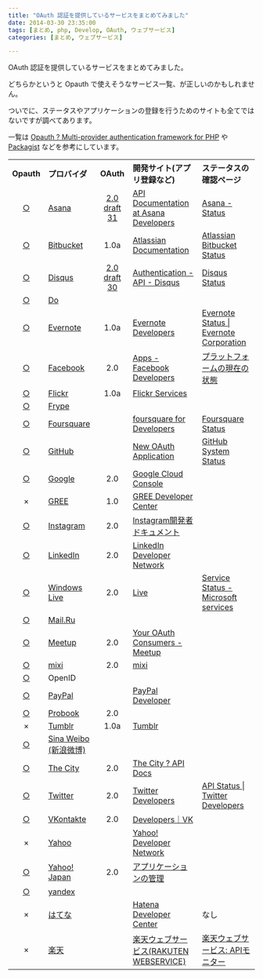 ```yaml
---
title: "OAuth 認証を提供しているサービスをまとめてみました"
date: 2014-03-30 23:35:00
tags: [まとめ, php, Develop, OAuth, ウェブサービス]
categories: [まとめ, ウェブサービス]

---
```


OAuth 認証を提供しているサービスをまとめてみました。

どちらかというと Opauth で使えそうなサービス一覧、が正しいのかもしれません。

ついでに、ステータスやアプリケーションの登録を行うためのサイトも全てではないですが調べてあります。

一覧は [Opauth ? Multi-provider authentication framework for PHP][1] や [Packagist][2] などを参考にしています。

 [1]: http://opauth.org/
 [2]: https://packagist.org/packages/opauth/

<table><tr>
<th align="center">
Opauth
</th>
<th align="left">
プロバイダ
</th>
<th align="center">
OAuth
</th>
<th align="left">
開発サイト(アプリ登録など)
</th>
<th align="left">
ステータスの確認ページ
</th>
</tr>
<tr>
<td align="center">
<a href="https://packagist.org/packages/opauth/asana">○</a>
</td>
<td align="left">
<a href="https://asana.com/">Asana</a>
</td>
<td align="center">
<a href="http://tools.ietf.org/html/draft-ietf-oauth-v2-31">2.0 draft 31</a>
</td>
<td align="left">
<a href="http://developer.asana.com/documentation/#AsanaConnect">API Documentation at Asana Developers</a>
</td>
<td align="left">
<a href="https://asana.com/status">Asana - Status</a>
</td>
</tr>
<tr>
<td align="center">
<a href="https://packagist.org/packages/opauth/bitbucket">○</a>
</td>
<td align="left">
<a href="https://bitbucket.org/">Bitbucket</a>
</td>
<td align="center">
1.0a
</td>
<td align="left">
<a href="https://confluence.atlassian.com/display/BITBUCKET/OAuth+on+Bitbucket">Atlassian Documentation</a>
</td>
<td align="left">
<a href="http://status.bitbucket.org/">Atlassian Bitbucket Status</a>
</td>
</tr>
<tr>
<td align="center">
<a href="https://github.com/rasa/opauth-disqus">○</a>
</td>
<td align="left">
<a href="http://disqus.com/">Disqus</a>
</td>
<td align="center">
<a href="http://tools.ietf.org/html/draft-ietf-oauth-v2-30">2.0 draft 30</a>
</td>
<td align="left">
<a href="http://disqus.com/api/docs/auth/">Authentication - API - Disqus</a>
</td>
<td align="left">
<a href="http://status.disqus.com/">Disqus Status</a>
</td>
</tr>
<tr>
<td align="center">
<a href="https://github.com/arbales/opauth-do">○</a>
</td>
<td align="left">
<a href="http://www.do.com/">Do</a>
</td>
<td align="center">
</td>
<td align="left">
</td>
<td align="left">
</td>
</tr>
<tr>
<td align="center">
<a href="https://packagist.org/packages/opauth/evernote">○</a>
</td>
<td align="left">
<a href="http://evernote.com/">Evernote</a>
</td>
<td align="center">
1.0a
</td>
<td align="left">
<a href="http://dev.evernote.com/intl/jp/appcenter/">Evernote Developers</a>
</td>
<td align="left">
<a href="http://status.evernote.com/">Evernote Status | Evernote Corporation</a>
</td>
</tr>
<tr>
<td align="center">
<a href="https://packagist.org/packages/opauth/facebook">○</a>
</td>
<td align="left">
<a href="https://www.facebook.com/">Facebook</a>
</td>
<td align="center">
2.0
</td>
<td align="left">
<a href="https://developers.facebook.com/apps/">Apps - Facebook Developers</a>
</td>
<td align="left">
<a href="https://developers.facebook.com/status/">プラットフォームの現在の状態</a>
</td>
</tr>
<tr>
<td align="center">
<a href="https://packagist.org/packages/opauth/flickr">○</a>
</td>
<td align="left">
<a href="https://www.flickr.com/">Flickr</a>
</td>
<td align="center">
1.0a
</td>
<td align="left">
<a href="http://www.flickr.com/services/api/auth.oauth.html">Flickr Services</a>
</td>
<td align="left">
</td>
</tr>
<tr>
<td align="center">
<a href="https://packagist.org/packages/opauth/frype">○</a>
</td>
<td align="left">
<a href="http://www.frype.com/">Frype</a>
</td>
<td align="center">
</td>
<td align="left">
</td>
<td align="left">
</td>
</tr>
<tr>
<td align="center">
<a href="https://packagist.org/packages/opauth/foursquare">○</a>
</td>
<td align="left">
<a href="https://ja.foursquare.com/?">Foursquare</a>
</td>
<td align="center">
</td>
<td align="left">
<a href="https://developer.foursquare.com/overview/auth#registration">foursquare for Developers</a>
</td>
<td align="left">
<a href="http://status.foursquare.com/">Foursquare Status</a>
</td>
</tr>
<tr>
<td align="center">
<a href="https://packagist.org/packages/opauth/github">○</a>
</td>
<td align="left">
<a href="https://github.com/">GitHub</a>
</td>
<td align="center">
</td>
<td align="left">
<a href="https://github.com/settings/applications/new">New OAuth Application</a>
</td>
<td align="left">
<a href="https://status.github.com/">GitHub System Status</a>
</td>
</tr>
<tr>
<td align="center">
<a href="https://packagist.org/packages/opauth/google">○</a>
</td>
<td align="left">
<a href="https://www.google.com/">Google</a>
</td>
<td align="center">
2.0
</td>
<td align="left">
<a href="https://console.developers.google.com/">Google Cloud Console</a>
</td>
<td align="left">
</td>
</tr>
<tr>
<td align="center">
×
</td>
<td align="left">
<a href="http://gree.jp/">GREE</a>
</td>
<td align="center">
1.0
</td>
<td align="left">
<a href="https://docs.developer.gree.net/ja/globaltechnicalspecs/oauth">GREE Developer Center</a>
</td>
<td align="left">
</td>
</tr>
<tr>
<td align="center">
<a href="https://packagist.org/packages/opauth/instagram">○</a>
</td>
<td align="left">
<a href="http://instagram.com/">Instagram</a>
</td>
<td align="center">
2.0
</td>
<td align="left">
<a href="http://instagram.com/developer/register/">Instagram開発者ドキュメント</a>
</td>
<td align="left">
</td>
</tr>
<tr>
<td align="center">
<a href="https://packagist.org/packages/opauth/linkedin">○</a>
</td>
<td align="left">
<a href="https://www.linkedin.com/">LinkedIn</a>
</td>
<td align="center">
2.0
</td>
<td align="left">
<a href="https://www.linkedin.com/secure/developer">LinkedIn Developer Network</a>
</td>
<td align="left">
</td>
</tr>
<tr>
<td align="center">
<a href="https://packagist.org/packages/opauth/live">○</a>
</td>
<td align="left">
<a href="https://www.live.com">Windows Live</a>
</td>
<td align="center">
2.0
</td>
<td align="left">
<a href="https://account.live.com/developers/applications">Live</a>
</td>
<td align="left">
<a href="https://status.live.com">Service Status - Microsoft services</a>
</td>
</tr>
<tr>
<td align="center">
<a href="https://packagist.org/packages/opauth/mailru">○</a>
</td>
<td align="left">
<a href="http://mail.ru/">Mail.Ru</a>
</td>
<td align="center">
</td>
<td align="left">
</td>
<td align="left">
</td>
</tr>
<tr>
<td align="center">
<a href="https://packagist.org/packages/opauth/meetup">○</a>
</td>
<td align="left">
<a href="http://www.meetup.com/">Meetup</a>
</td>
<td align="center">
2.0
</td>
<td align="left">
<a href="https://secure.meetup.com/meetup_api/oauth_consumers/create">Your OAuth Consumers - Meetup</a>
</td>
<td align="left">
</td>
</tr>
<tr>
<td align="center">
<a href="https://packagist.org/packages/opauth/mixi">○</a>
</td>
<td align="left">
<a href="https://mixi.jp/">mixi</a>
</td>
<td align="center">
2.0
</td>
<td align="left">
<a href="https://sap.mixi.jp/home.pl">mixi</a>
</td>
<td align="left">
</td>
</tr>
<tr>
<td align="center">
<a href="https://packagist.org/packages/opauth/openid">○</a>
</td>
<td align="left">
OpenID
</td>
<td align="center">
</td>
<td align="left">
</td>
<td align="left">
</td>
</tr>
<tr>
<td align="center">
<a href="https://packagist.org/packages/opauth/paypal">○</a>
</td>
<td align="left">
<a href="https://www.paypal.com/">PayPal</a>
</td>
<td align="center">
</td>
<td align="left">
<a href="https://developer.paypal.com/webapps/developer/applications">PayPal Developer</a>
</td>
<td align="left">
</td>
</tr>
<tr>
<td align="center">
<a href="https://packagist.org/packages/opauth/probook">○</a>
</td>
<td align="left">
<a href="http://probook.bg/">Probook</a>
</td>
<td align="center">
2.0
</td>
<td align="left">
</td>
<td align="left">
</td>
</tr>
<tr>
<td align="center">
×
</td>
<td align="left">
<a href="https://www.tumblr.com/">Tumblr</a>
</td>
<td align="center">
1.0a
</td>
<td align="left">
<a href="https://www.tumblr.com/oauth/apps">Tumblr</a>
</td>
<td align="left">
</td>
</tr>
<tr>
<td align="center">
<a href="https://packagist.org/packages/opauth/sinaweibo">○</a>
</td>
<td align="left">
<a href="http://weibo.com/">Sina Weibo (新浪微博)</a>
</td>
<td align="center">
</td>
<td align="left">
</td>
<td align="left">
</td>
</tr>
<tr>
<td align="center">
<a href="https://packagist.org/packages/opauth/thecity">○</a>
</td>
<td align="left">
<a href="http://www.onthecity.org/">The City</a>
</td>
<td align="center">
2.0
</td>
<td align="left">
<a href="https://api.onthecity.org/docs/apps">The City ? API Docs</a>
</td>
<td align="left">
</td>
</tr>
<tr>
<td align="center">
<a href="https://packagist.org/packages/opauth/twitter">○</a>
</td>
<td align="left">
<a href="https://twitter.com/">Twitter</a>
</td>
<td align="center">
2.0
</td>
<td align="left">
<a href="https://dev.twitter.com/">Twitter Developers</a>
</td>
<td align="left">
<a href="https://dev.twitter.com/status">API Status | Twitter Developers</a>
</td>
</tr>
<tr>
<td align="center">
<a href="https://packagist.org/packages/opauth/vkontakte">○</a>
</td>
<td align="left">
<a href="https://vk.com/">VKontakte</a>
</td>
<td align="center">
2.0
</td>
<td align="left">
<a href="http://vk.com/developers.php">Developers｜VK</a>
</td>
<td align="left">
</td>
</tr>
<tr>
<td align="center">
×
</td>
<td align="left">
<a href="https://www.yahoo.com">Yahoo</a>
</td>
<td align="center">
</td>
<td align="left">
<a href="http://developer.yahoo.com/oauth/">Yahoo! Developer Network</a>
</td>
<td align="left">
</td>
</tr>
<tr>
<td align="center">
<a href="https://packagist.org/packages/opauth/yahoojp">○</a>
</td>
<td align="left">
<a href="http://www.yahoo.co.jp/">Yahoo! Japan</a>
</td>
<td align="center">
2.0
</td>
<td align="left">
<a href="https://e.developer.yahoo.co.jp/dashboard/">アプリケーションの管理</a>
</td>
<td align="left">
</td>
</tr>
<tr>
<td align="center">
<a href="https://packagist.org/packages/opauth/yandex">○</a>
</td>
<td align="left">
<a href="http://www.yandex.ru/">yandex</a>
</td>
<td align="center">
</td>
<td align="left">
</td>
<td align="left">
</td>
</tr>
<tr>
<td align="center">
×
</td>
<td align="left">
<a href="http://www.hatena.ne.jp/">はてな</a>
</td>
<td align="center">
</td>
<td align="left">
<a href="http://developer.hatena.ne.jp/ja/documents/auth/apis/oauth/consumer">Hatena Developer Center</a>
</td>
<td align="left">
なし
</td>
</tr>
<tr>
<td align="center">
×
</td>
<td align="left">
<a href="http://www.rakuten.co.jp/">楽天</a>
</td>
<td align="center">
</td>
<td align="left">
<a href="https://webservice.rakuten.co.jp/document/oauth">楽天ウェブサービス(RAKUTEN WEBSERVICE)</a>
</td>
<td align="left">
<a href="https://webservice.rakuten.co.jp/status">楽天ウェブサービス: APIモニター</a>
</td>
</tr>
</table>
